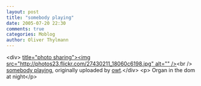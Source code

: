 ```yaml
---
layout: post
title: "somebody playing"
date: 2005-07-20 22:30
comments: true
categories: Moblog
author: Oliver Thylmann
---
```



&lt;div&gt;	[ title=&quot;photo sharing&quot;&gt;&lt;img src=&quot;http://photos23.flickr.com/27430211_18060c6198.jpg&quot; alt=&quot;&quot; /&gt;](http://www.flickr.com/photos/oliver/27430211/)&lt;br /&gt;	[somebody playing](http://www.flickr.com/photos/oliver/27430211/), originally uploaded by [owt](http://www.flickr.com/people/oliver/).&lt;/div&gt;				&lt;p&gt;	Organ in the dom at night&lt;/p&gt;


